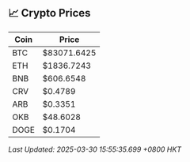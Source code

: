 ## 📈 Crypto Prices

| Coin | Price |
| ---- | ----- |
| BTC | $83071.6425 |
| ETH | $1836.7243 |
| BNB | $606.6548 |
| CRV | $0.4789 |
| ARB | $0.3351 |
| OKB | $48.6028 |
| DOGE | $0.1704 |

_Last Updated: 2025-03-30 15:55:35.699 +0800 HKT_